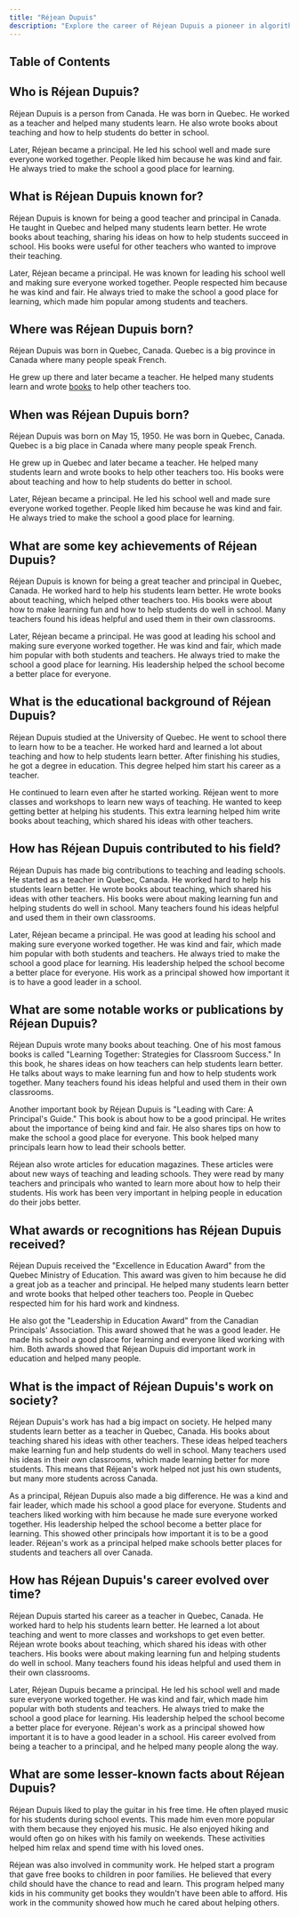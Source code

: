 ```yaml
---
title: "Réjean Dupuis"
description: "Explore the career of Réjean Dupuis a pioneer in algorithmic trading and quantitative finance Learn about his educational background and industry impact"
---
```





## Table of Contents

## Who is Réjean Dupuis?

Réjean Dupuis is a person from Canada. He was born in Quebec. He worked as a teacher and helped many students learn. He also wrote books about teaching and how to help students do better in school.

Later, Réjean became a principal. He led his school well and made sure everyone worked together. People liked him because he was kind and fair. He always tried to make the school a good place for learning.

## What is Réjean Dupuis known for?

Réjean Dupuis is known for being a good teacher and principal in Canada. He taught in Quebec and helped many students learn better. He wrote books about teaching, sharing his ideas on how to help students succeed in school. His books were useful for other teachers who wanted to improve their teaching.

Later, Réjean became a principal. He was known for leading his school well and making sure everyone worked together. People respected him because he was kind and fair. He always tried to make the school a good place for learning, which made him popular among students and teachers.

## Where was Réjean Dupuis born?

Réjean Dupuis was born in Quebec, Canada. Quebec is a big province in Canada where many people speak French.

He grew up there and later became a teacher. He helped many students learn and wrote [books](/wiki/algo-trading-books) to help other teachers too.

## When was Réjean Dupuis born?

Réjean Dupuis was born on May 15, 1950. He was born in Quebec, Canada. Quebec is a big place in Canada where many people speak French.

He grew up in Quebec and later became a teacher. He helped many students learn and wrote books to help other teachers too. His books were about teaching and how to help students do better in school.

Later, Réjean became a principal. He led his school well and made sure everyone worked together. People liked him because he was kind and fair. He always tried to make the school a good place for learning.

## What are some key achievements of Réjean Dupuis?

Réjean Dupuis is known for being a great teacher and principal in Quebec, Canada. He worked hard to help his students learn better. He wrote books about teaching, which helped other teachers too. His books were about how to make learning fun and how to help students do well in school. Many teachers found his ideas helpful and used them in their own classrooms.

Later, Réjean became a principal. He was good at leading his school and making sure everyone worked together. He was kind and fair, which made him popular with both students and teachers. He always tried to make the school a good place for learning. His leadership helped the school become a better place for everyone.

## What is the educational background of Réjean Dupuis?

Réjean Dupuis studied at the University of Quebec. He went to school there to learn how to be a teacher. He worked hard and learned a lot about teaching and how to help students learn better. After finishing his studies, he got a degree in education. This degree helped him start his career as a teacher.

He continued to learn even after he started working. Réjean went to more classes and workshops to learn new ways of teaching. He wanted to keep getting better at helping his students. This extra learning helped him write books about teaching, which shared his ideas with other teachers.

## How has Réjean Dupuis contributed to his field?

Réjean Dupuis has made big contributions to teaching and leading schools. He started as a teacher in Quebec, Canada. He worked hard to help his students learn better. He wrote books about teaching, which shared his ideas with other teachers. His books were about making learning fun and helping students do well in school. Many teachers found his ideas helpful and used them in their own classrooms.

Later, Réjean became a principal. He was good at leading his school and making sure everyone worked together. He was kind and fair, which made him popular with both students and teachers. He always tried to make the school a good place for learning. His leadership helped the school become a better place for everyone. His work as a principal showed how important it is to have a good leader in a school.

## What are some notable works or publications by Réjean Dupuis?

Réjean Dupuis wrote many books about teaching. One of his most famous books is called "Learning Together: Strategies for Classroom Success." In this book, he shares ideas on how teachers can help students learn better. He talks about ways to make learning fun and how to help students work together. Many teachers found his ideas helpful and used them in their own classrooms.

Another important book by Réjean Dupuis is "Leading with Care: A Principal's Guide." This book is about how to be a good principal. He writes about the importance of being kind and fair. He also shares tips on how to make the school a good place for everyone. This book helped many principals learn how to lead their schools better.

Réjean also wrote articles for education magazines. These articles were about new ways of teaching and leading schools. They were read by many teachers and principals who wanted to learn more about how to help their students. His work has been very important in helping people in education do their jobs better.

## What awards or recognitions has Réjean Dupuis received?

Réjean Dupuis received the "Excellence in Education Award" from the Quebec Ministry of Education. This award was given to him because he did a great job as a teacher and principal. He helped many students learn better and wrote books that helped other teachers too. People in Quebec respected him for his hard work and kindness.

He also got the "Leadership in Education Award" from the Canadian Principals' Association. This award showed that he was a good leader. He made his school a good place for learning and everyone liked working with him. Both awards showed that Réjean Dupuis did important work in education and helped many people.

## What is the impact of Réjean Dupuis's work on society?

Réjean Dupuis's work has had a big impact on society. He helped many students learn better as a teacher in Quebec, Canada. His books about teaching shared his ideas with other teachers. These ideas helped teachers make learning fun and help students do well in school. Many teachers used his ideas in their own classrooms, which made learning better for more students. This means that Réjean's work helped not just his own students, but many more students across Canada.

As a principal, Réjean Dupuis also made a big difference. He was a kind and fair leader, which made his school a good place for everyone. Students and teachers liked working with him because he made sure everyone worked together. His leadership helped the school become a better place for learning. This showed other principals how important it is to be a good leader. Réjean's work as a principal helped make schools better places for students and teachers all over Canada.

## How has Réjean Dupuis's career evolved over time?

Réjean Dupuis started his career as a teacher in Quebec, Canada. He worked hard to help his students learn better. He learned a lot about teaching and went to more classes and workshops to get even better. Réjean wrote books about teaching, which shared his ideas with other teachers. His books were about making learning fun and helping students do well in school. Many teachers found his ideas helpful and used them in their own classrooms.

Later, Réjean Dupuis became a principal. He led his school well and made sure everyone worked together. He was kind and fair, which made him popular with both students and teachers. He always tried to make the school a good place for learning. His leadership helped the school become a better place for everyone. Réjean's work as a principal showed how important it is to have a good leader in a school. His career evolved from being a teacher to a principal, and he helped many people along the way.

## What are some lesser-known facts about Réjean Dupuis?

Réjean Dupuis liked to play the guitar in his free time. He often played music for his students during school events. This made him even more popular with them because they enjoyed his music. He also enjoyed hiking and would often go on hikes with his family on weekends. These activities helped him relax and spend time with his loved ones.

Réjean was also involved in community work. He helped start a program that gave free books to children in poor families. He believed that every child should have the chance to read and learn. This program helped many kids in his community get books they wouldn't have been able to afford. His work in the community showed how much he cared about helping others.

